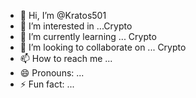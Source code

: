 - 👋 Hi, I’m @Kratos501
- 👀 I’m interested in ...Crypto
- 🌱 I’m currently learning ... Crypto
- 💞️ I’m looking to collaborate on ... Crypto
- 📫 How to reach me ...
- 😄 Pronouns: ...
- ⚡ Fun fact: ...

<!---
Kratos501/Kratos501 is a ✨ special ✨ repository because its `README.md` (this file) appears on your GitHub profile.
You can click the Preview link to take a look at your changes.
--->
